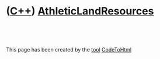 



 

 

 

 

 

([C++](Cpp.md)) [AthleticLandResources](CppAthleticLandResources.md)
======================================================================

 





 




This page has been created by the [tool](Tools.md)
[CodeToHtml](ToolCodeToHtml.md)
